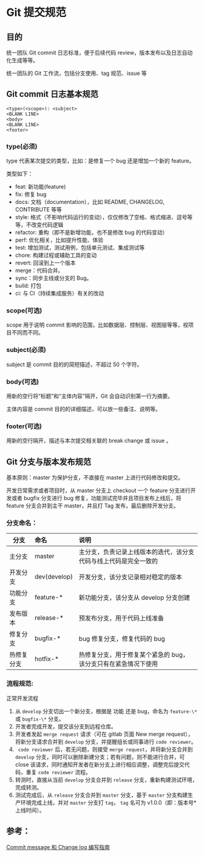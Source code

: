 # Git 提交规范

## 目的

统一团队 Git commit 日志标准，便于后续代码 review，版本发布以及日志自动化生成等等。

统一团队的 Git 工作流，包括分支使用、tag 规范、issue 等

## Git commit 日志基本规范

```
<type>(<scope>): <subject>
<BLANK LINE>
<body>
<BLANK LINE>
<footer>
```

### type(必须)

type 代表某次提交的类型，比如：是修复一个 bug 还是增加一个新的 feature。

类型如下：

- feat: 新功能(feature)
- fix: 修复 bug
- docs: 文档（documentation），比如 README, CHANGELOG, CONTRIBUTE 等等
- style: 格式（不影响代码运行的变动），仅仅修改了空格、格式缩进、逗号等等，不改变代码逻辑
- refactor: 重构（即不是新增功能，也不是修改 bug 的代码变动）
- perf: 优化相关，比如提升性能、体验
- test: 增加测试，测试用例，包括单元测试、集成测试等
- chore: 构建过程或辅助工具的变动
- revert: 回滚到上一个版本
- merge：代码合并。
- sync：同步主线或分支的 Bug。
- build: 打包
- ci: 与 CI（持续集成服务）有关的改动

### scope(可选)

scope 用于说明 commit 影响的范围，比如数据层、控制层、视图层等等，视项目不同而不同。

### subject(必须)

subject 是 commit 目的的简短描述，不超过 50 个字符。

### body(可选)

用新的空行将“标题”和“主体内容”隔开，Git 会自动识别第一行为摘要。

主体内容是 commit 目的的详细描述，可以放一些备注、说明等。

### footer(可选)

用新的空行隔开，描述与本次提交相关联的 break change 或 issue 。

## Git 分支与版本发布规范

基本原则：master 为保护分支，不直接在 master 上进行代码修改和提交。

开发日常需求或者项目时，从 master 分支上 checkout 一个 feature 分支进行开发或者 bugfix 分支进行 bug 修复，功能测试完毕并且项目发布上线后，将 feature 分支合并到主干 master，并且打 Tag 发布，最后删除开发分支。

### 分支命名：

| 分支       | 命名         | 说明                                                             |
| ---------- | :----------- | :--------------------------------------------------------------- |
| 主分支     | master       | 主分支，负责记录上线版本的迭代，该分支代码与线上代码是完全一致的 |
| 开发分支   | dev(develop) | 开发分支，该分支记录相对稳定的版本                               |
| 功能分支   | feature-\*   | 新功能分支，该分支从 develop 分支创建                            |
| 发布版本   | release-\*   | 预发布分支，用于代码上线准备                                     |
| 修复分支   | bugfix-\*    | bug 修复分支，修复代码的 bug                                     |
| 热修复分支 | hotfix-\*    | 热修复分支，用于修复某个紧急的 bug，该分支只有在紧急情况下使用   |

### 流程规范:

正常开发流程

1. 从 `develop` 分支切出一个新分支，根据是 功能 还是 bug，命名为 `feature-\*` 或 `bugfix-\*` 分支。
2. 开发者完成开发，提交该分支到远程仓库。
3. 开发者发起 `merge request` 请求（可在 gitlab 页面 New merge request），将新分支请求合并到 `develop` 分支，并提醒组长或同事进行 `code reviewer`。
4. ` code reviewer` 后，若无问题，则接受 `merge request`，并将新分支合并到 `develop` 分支，同时可以删除新建分支；若有问题，则不能进行合并，可 close 该请求，同时通知开发者在新分支上进行相应调整，调整完后提交代码，重复 `code reviewer` 流程。
5. 转测时，直接从当前 `develop` 分支合并到 `release` 分支，重新构建测试环境，完成转测。
6. 测试完成后，从 `release` 分支合并到 `master` 分支，基于 `master` 分支构建生产环境完成上线，并对 `master` 分支打 `tag`， `tag` 名可为 v1.0.0（即：版本号\*上线时间）。

## 参考：

[Commit message 和 Change log 编写指南](https://www.ruanyifeng.com/blog/2016/01/commit_message_change_log.html)
